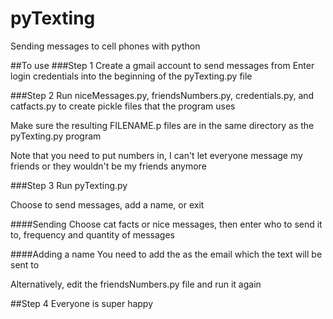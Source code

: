 # pyTexting
Sending messages to cell phones with python

##To use
###Step 1
Create a gmail account to send messages from
Enter login credentials into the beginning of the pyTexting.py file

###Step 2
Run niceMessages.py, friendsNumbers.py, credentials.py, and catfacts.py to create pickle files that the program uses

Make sure the resulting FILENAME.p files are in the same directory as the pyTexting.py program

Note that you need to put numbers in, I can't let everyone message my friends or they wouldn't be my friends anymore

###Step 3
Run pyTexting.py

Choose to send messages, add a name, or exit

####Sending
Choose cat facts or nice messages, then enter who to send it to, frequency and quantity of messages

####Adding a name
You need to add the as the email which the text will be sent to

Alternatively, edit the friendsNumbers.py file and run it again

##Step 4
Everyone is super happy
